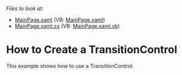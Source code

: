 <!-- default file list -->
*Files to look at*:

* [MainPage.xaml](./CS/AgCore_Using_AgTransitionControl/MainPage.xaml) (VB: [MainPage.xaml](./VB/AgCore_Using_AgTransitionControl/MainPage.xaml))
* [MainPage.xaml.cs](./CS/AgCore_Using_AgTransitionControl/MainPage.xaml.cs) (VB: [MainPage.xaml.vb](./VB/AgCore_Using_AgTransitionControl/MainPage.xaml.vb))
<!-- default file list end -->
# How to Create a TransitionControl


<p>This example shows how to use a TransitionControl.</p>

<br/>


